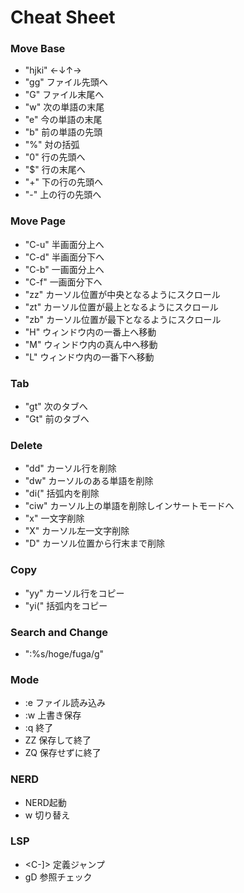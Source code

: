 # Cheat Sheet

### Move Base

- "hjki" ←↓↑→
- "gg"   ファイル先頭へ
- "G"    ファイル末尾へ
- "w"    次の単語の末尾
- "e"    今の単語の末尾
- "b"    前の単語の先頭
- "%"    対の括弧
- "0"    行の先頭へ
- "$"    行の末尾へ
- "+"    下の行の先頭へ
- "-"    上の行の先頭へ

### Move Page

- "C-u"  半画面分上へ
- "C-d"  半画面分下へ
- "C-b"  一画面分上へ
- "C-f"  一画面分下へ
- "zz"   カーソル位置が中央となるようにスクロール
- "zt"   カーソル位置が最上となるようにスクロール
- "zb"   カーソル位置が最下となるようにスクロール
- "H"    ウィンドウ内の一番上へ移動
- "M"    ウィンドウ内の真ん中へ移動
- "L"    ウィンドウ内の一番下へ移動

### Tab

- "gt"   次のタブへ
- "Gt"   前のタブへ

### Delete

- "dd"   カーソル行を削除
- "dw"   カーソルのある単語を削除
- "di("  括弧内を削除
- "ciw"  カーソル上の単語を削除しインサートモードへ
- "x"    一文字削除
- "X"    カーソル左一文字削除
- "D"    カーソル位置から行末まで削除

### Copy

- "yy"   カーソル行をコピー
- "yi("  括弧内をコピー

### Search and Change

- ":%s/hoge/fuga/g"

### Mode

- :e     ファイル読み込み
- :w     上書き保存
- :q     終了
- ZZ     保存して終了
- ZQ     保存せずに終了

### NERD
- <C-e>  NERD起動
- <C-w>w 切り替え

### LSP
- <C-]>  定義ジャンプ
- gD     参照チェック

